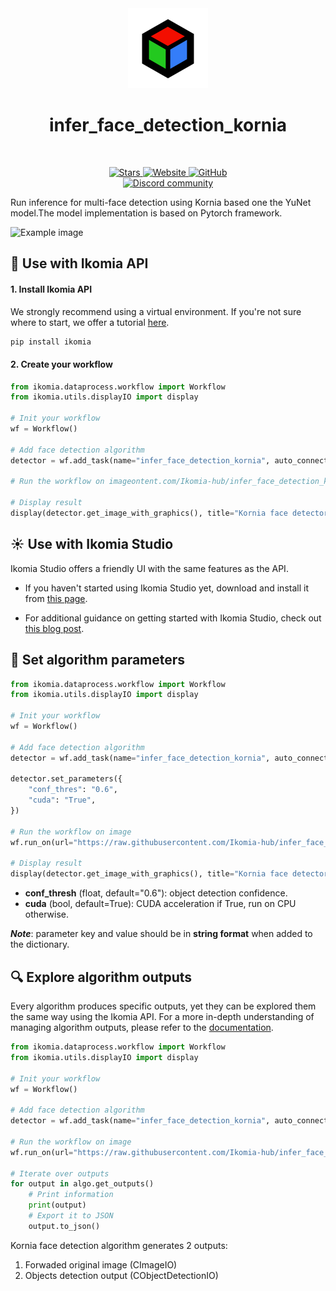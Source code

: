 <div align="center">
  <img src="https://raw.githubusercontent.com/Ikomia-hub/infer_face_detection_kornia/main/icons/icon.png" alt="Algorithm icon">
  <h1 align="center">infer_face_detection_kornia</h1>
</div>
<br />
<p align="center">
    <a href="https://github.com/Ikomia-hub/infer_face_detection_kornia">
        <img alt="Stars" src="https://img.shields.io/github/stars/Ikomia-hub/infer_face_detection_kornia">
    </a>
    <a href="https://app.ikomia.ai/hub/">
        <img alt="Website" src="https://img.shields.io/website/http/app.ikomia.ai/en.svg?down_color=red&down_message=offline&up_message=online">
    </a>
    <a href="https://github.com/Ikomia-hub/infer_face_detection_kornia/blob/main/LICENSE">
        <img alt="GitHub" src="https://img.shields.io/github/license/Ikomia-hub/infer_face_detection_kornia.svg?color=blue">
    </a>    
    <br>
    <a href="https://discord.com/invite/82Tnw9UGGc">
        <img alt="Discord community" src="https://img.shields.io/badge/Discord-white?style=social&logo=discord">
    </a> 
</p>

Run inference for multi-face detection using Kornia based one the YuNet model.The model implementation is based on Pytorch framework.

![Example image](https://raw.githubusercontent.com/Ikomia-hub/infer_face_detection_kornia/feat/new_readme/images/people-result.jpg)

## :rocket: Use with Ikomia API

#### 1. Install Ikomia API

We strongly recommend using a virtual environment. If you're not sure where to start, we offer a tutorial [here](https://www.ikomia.ai/blog/a-step-by-step-guide-to-creating-virtual-environments-in-python).

```sh
pip install ikomia
```

#### 2. Create your workflow

```python
from ikomia.dataprocess.workflow import Workflow
from ikomia.utils.displayIO import display

# Init your workflow
wf = Workflow()

# Add face detection algorithm
detector = wf.add_task(name="infer_face_detection_kornia", auto_connect=True)

# Run the workflow on imageontent.com/Ikomia-hub/infer_face_detection_kornia/main/images/people.jpg")

# Display result
display(detector.get_image_with_graphics(), title="Kornia face detector")
```

## :sunny: Use with Ikomia Studio

Ikomia Studio offers a friendly UI with the same features as the API.

- If you haven't started using Ikomia Studio yet, download and install it from [this page](https://www.ikomia.ai/studio).

- For additional guidance on getting started with Ikomia Studio, check out [this blog post](https://www.ikomia.ai/blog/how-to-get-started-with-ikomia-studio).

## :pencil: Set algorithm parameters

```python
from ikomia.dataprocess.workflow import Workflow
from ikomia.utils.displayIO import display

# Init your workflow
wf = Workflow()

# Add face detection algorithm
detector = wf.add_task(name="infer_face_detection_kornia", auto_connect=True)

detector.set_parameters({
    "conf_thres": "0.6",
    "cuda": "True",
})

# Run the workflow on image
wf.run_on(url="https://raw.githubusercontent.com/Ikomia-hub/infer_face_detection_kornia/main/images/people.jpg")

# Display result
display(detector.get_image_with_graphics(), title="Kornia face detector")
```

- **conf_thresh** (float, default="0.6"): object detection confidence.
- **cuda** (bool, default=True): CUDA acceleration if True, run on CPU otherwise.

***Note***: parameter key and value should be in **string format** when added to the dictionary.

## :mag: Explore algorithm outputs

Every algorithm produces specific outputs, yet they can be explored them the same way using the Ikomia API. For a more in-depth understanding of managing algorithm outputs, please refer to the [documentation](https://ikomia-dev.github.io/python-api-documentation/advanced_guide/IO_management.html).

```python
from ikomia.dataprocess.workflow import Workflow
from ikomia.utils.displayIO import display

# Init your workflow
wf = Workflow()

# Add face detection algorithm
detector = wf.add_task(name="infer_face_detection_kornia", auto_connect=True)

# Run the workflow on image
wf.run_on(url="https://raw.githubusercontent.com/Ikomia-hub/infer_face_detection_kornia/main/images/people.jpg")

# Iterate over outputs
for output in algo.get_outputs()
    # Print information
    print(output)
    # Export it to JSON
    output.to_json()
```

Kornia face detection algorithm generates 2 outputs:

1. Forwaded original image (CImageIO)
2. Objects detection output (CObjectDetectionIO)